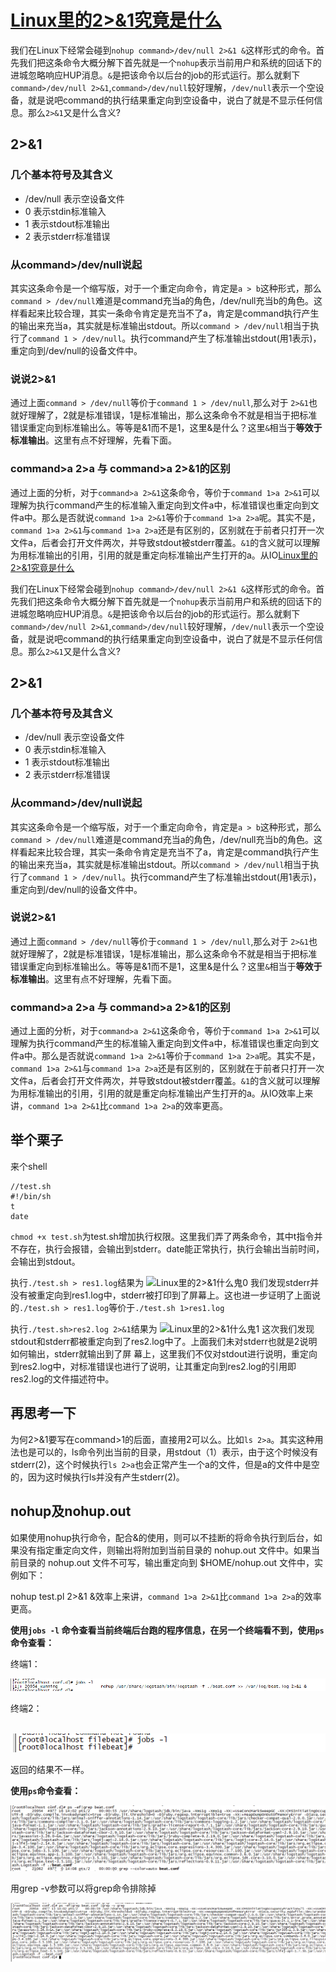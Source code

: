 # [Linux里的2>&1究竟是什么](https://www.cnblogs.com/kevin-yuan/p/10063807.html)

我们在Linux下经常会碰到`nohup command>/dev/null 2>&1 &`这样形式的命令。首先我们把这条命令大概分解下首先就是一个`nohup`表示当前用户和系统的回话下的进城忽略响应HUP消息。`&`是把该命令以后台的job的形式运行。那么就剩下`command>/dev/null 2>&1`,`command>/dev/null`较好理解，`/dev/null`表示一个空设备，就是说吧command的执行结果重定向到空设备中，说白了就是不显示任何信息。那么`2>&1`又是什么含义?

## 2>&1

### 几个基本符号及其含义

- /dev/null 表示空设备文件
- 0 表示stdin标准输入
- 1 表示stdout标准输出
- 2 表示stderr标准错误

### 从command>/dev/null说起

其实这条命令是一个缩写版，对于一个重定向命令，肯定是`a > b`这种形式，那么`command > /dev/null`难道是command充当a的角色，/dev/null充当b的角色。这样看起来比较合理，其实一条命令肯定是充当不了a，肯定是command执行产生的输出来充当a，其实就是标准输出stdout。所以`command > /dev/null`相当于执行了`command 1 > /dev/null`。执行command产生了标准输出stdout(用1表示)，重定向到/dev/null的设备文件中。

### 说说2>&1

通过上面`command > /dev/null`等价于`command 1 > /dev/null`,那么对于 `2>&1`也就好理解了，2就是标准错误，1是标准输出，那么这条命令不就是相当于把标准错误重定向到标准输出么。等等是&1而不是1，这里&是什么？这里`&`相当于**等效于标准输出**。这里有点不好理解，先看下面。

### command>a 2>a 与 command>a 2>&1的区别

通过上面的分析，对于`command>a 2>&1`这条命令，等价于`command 1>a 2>&1`可以理解为执行command产生的标准输入重定向到文件a中，标准错误也重定向到文件a中。那么是否就说`command 1>a 2>&1`等价于`command 1>a 2>a`呢。其实不是，`command 1>a 2>&1`与`command 1>a 2>a`还是有区别的，区别就在于前者只打开一次文件a，后者会打开文件两次，并导致stdout被stderr覆盖。`&1`的含义就可以理解为用标准输出的引用，引用的就是重定向标准输出产生打开的a。从IO[Linux里的2>&1究竟是什么](https://www.cnblogs.com/kevin-yuan/p/10063807.html)

我们在Linux下经常会碰到`nohup command>/dev/null 2>&1 &`这样形式的命令。首先我们把这条命令大概分解下首先就是一个`nohup`表示当前用户和系统的回话下的进城忽略响应HUP消息。`&`是把该命令以后台的job的形式运行。那么就剩下`command>/dev/null 2>&1`,`command>/dev/null`较好理解，`/dev/null`表示一个空设备，就是说吧command的执行结果重定向到空设备中，说白了就是不显示任何信息。那么`2>&1`又是什么含义?

## 2>&1

### 几个基本符号及其含义

- /dev/null 表示空设备文件
- 0 表示stdin标准输入
- 1 表示stdout标准输出
- 2 表示stderr标准错误

### 从command>/dev/null说起

其实这条命令是一个缩写版，对于一个重定向命令，肯定是`a > b`这种形式，那么`command > /dev/null`难道是command充当a的角色，/dev/null充当b的角色。这样看起来比较合理，其实一条命令肯定是充当不了a，肯定是command执行产生的输出来充当a，其实就是标准输出stdout。所以`command > /dev/null`相当于执行了`command 1 > /dev/null`。执行command产生了标准输出stdout(用1表示)，重定向到/dev/null的设备文件中。

### 说说2>&1

通过上面`command > /dev/null`等价于`command 1 > /dev/null`,那么对于 `2>&1`也就好理解了，2就是标准错误，1是标准输出，那么这条命令不就是相当于把标准错误重定向到标准输出么。等等是&1而不是1，这里&是什么？这里`&`相当于**等效于标准输出**。这里有点不好理解，先看下面。

### command>a 2>a 与 command>a 2>&1的区别

通过上面的分析，对于`command>a 2>&1`这条命令，等价于`command 1>a 2>&1`可以理解为执行command产生的标准输入重定向到文件a中，标准错误也重定向到文件a中。那么是否就说`command 1>a 2>&1`等价于`command 1>a 2>a`呢。其实不是，`command 1>a 2>&1`与`command 1>a 2>a`还是有区别的，区别就在于前者只打开一次文件a，后者会打开文件两次，并导致stdout被stderr覆盖。`&1`的含义就可以理解为用标准输出的引用，引用的就是重定向标准输出产生打开的a。从IO效率上来讲，`command 1>a 2>&1`比`command 1>a 2>a`的效率更高。

## 举个栗子

来个shell

```shell
//test.sh
#!/bin/sh
t
date
```

`chmod +x test.sh`为test.sh增加执行权限。这里我们弄了两条命令，其中t指令并不存在，执行会报错，会输出到stderr。date能正常执行，执行会输出当前时间，会输出到stdout。

执行`./test.sh > res1.log`结果为
![Linux里的2>&1什么鬼0](https://www.linuxidc.com/upload/2016_11/161111081999111.jpg)
我们发现stderr并没有被重定向到res1.log中，stderr被打印到了屏幕上。这也进一步证明了上面说的`./test.sh > res1.log`等价于`./test.sh 1>res1.log`

执行`./test.sh>res2.log 2>&1`结果为
![Linux里的2>&1什么鬼1](https://www.linuxidc.com/upload/2016_11/161111081999112.jpg)
这次我们发现stdout和stderr都被重定向到了res2.log中了。上面我们未对stderr也就是2说明如何输出，stderr就输出到了屏 幕上，这里我们不仅对stdout进行说明，重定向到res2.log中，对标准错误也进行了说明，让其重定向到res2.log的引用即 res2.log的文件描述符中。

## 再思考一下

为何2>&1要写在command>1的后面，直接用2可以么。比如`ls 2>a`。其实这种用法也是可以的，ls命令列出当前的目录，用stdout（1）表示，由于这个时候没有stderr(2)，这个时候执行`ls 2>a`也会正常产生一个a的文件，但是a的文件中是空的，因为这时候执行ls并没有产生stderr(2)。

 

## nohup及nohup.out

如果使用nohup执行命令，配合&的使用，则可以不挂断的将命令执行到后台，如果没有指定重定向文件，则输出将附加到当前目录的 nohup.out 文件中。如果当前目录的 nohup.out 文件不可写，输出重定向到 $HOME/nohup.out 文件中，实例如下：

nohup test.pl  2>&1 &效率上来讲，`command 1>a 2>&1`比`command 1>a 2>a`的效率更高。



 



**使用`jobs -l` 命令查看当前终端后台跑的程序信息，在另一个终端看不到，使用`ps`命令查看：**

终端1：

![image-20210928140343018](https://raw.githubusercontent.com/Peanut-tdd/Picture/main/image-20210928140343018.png)

终端2：

​	![image-20210928140732859](https://raw.githubusercontent.com/Peanut-tdd/Picture/main/image-20210928140732859.png)

返回的结果不一样。



**使用`ps`命令查看：**

![image-20210928141038403](https://raw.githubusercontent.com/Peanut-tdd/Picture/main/image-20210928141038403.png)



用grep -v参数可以将grep命令排除掉

![image-20210928141305736](https://raw.githubusercontent.com/Peanut-tdd/Picture/main/image-20210928141305736.png)





